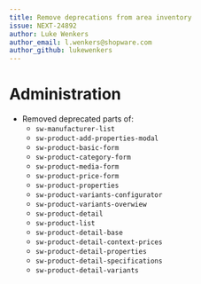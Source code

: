 ```yaml
---
title: Remove deprecations from area inventory
issue: NEXT-24892
author: Luke Wenkers
author_email: l.wenkers@shopware.com
author_github: lukewenkers
---
```

# Administration
* Removed deprecated parts of:
  * `sw-manufacturer-list`
  * `sw-product-add-properties-modal`
  * `sw-product-basic-form`
  * `sw-product-category-form`
  * `sw-product-media-form`
  * `sw-product-price-form`
  * `sw-product-properties`
  * `sw-product-variants-configurator`
  * `sw-product-variants-overwiew`
  * `sw-product-detail`
  * `sw-product-list`
  * `sw-product-detail-base`
  * `sw-product-detail-context-prices`
  * `sw-product-detail-properties`
  * `sw-product-detail-specifications`
  * `sw-product-detail-variants`
